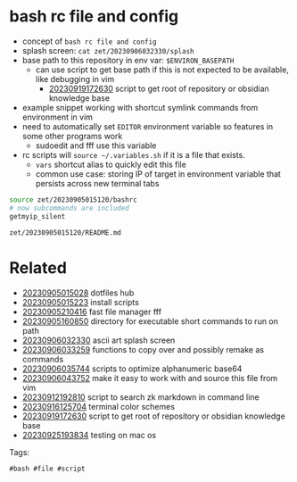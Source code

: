 # bash rc file and config

- concept of `bash rc file and config`
- splash screen: `cat zet/20230906032330/splash`
- base path to this repository in env var: `$ENVIRON_BASEPATH`
  - can use script to get base path if this is not expected to be available, like debugging in vim
    - [20230919172630](/zet/20230919172630/README.md) script to get root of repository or obsidian knowledge base
- example snippet working with shortcut symlink commands from environment in vim
- need to automatically set `EDITOR` environment variable so features in some other programs work
  - sudoedit and fff use this variable
- rc scripts will `source ~/.variables.sh` if it is a file that exists.
  - `vars` shortcut alias to quickly edit this file
  - common use case: storing IP of target in environment variable that persists across new terminal tabs

```bash
source zet/20230905015120/bashrc
# now subcommands are included
getmyip_silent

```

` zet/20230905015120/README.md `

# Related

- [20230905015028](/zet/20230905015028/README.md) dotfiles hub
- [20230905015223](/zet/20230905015223/README.md) install scripts
- [20230905210416](/zet/20230905210416/README.md) fast file manager fff
- [20230905160850](/zet/20230905160850/README.md) directory for executable short commands to run on path
- [20230906032330](/zet/20230906032330/README.md) ascii art splash screen
- [20230906033259](/zet/20230906033259/README.md) functions to copy over and possibly remake as commands
- [20230906035744](/zet/20230906035744/README.md) scripts to optimize alphanumeric base64
- [20230906043752](/zet/20230906043752/README.md) make it easy to work with and source this file from vim
- [20230912192810](/zet/20230912192810/README.md) script to search zk markdown in command line
- [20230916125704](/zet/20230916125704/README.md) terminal color schemes
- [20230919172630](/zet/20230919172630/README.md) script to get root of repository or obsidian knowledge base
- [20230925193834](/zet/20230925193834/README.md) testing on mac os

Tags:

    #bash #file #script
